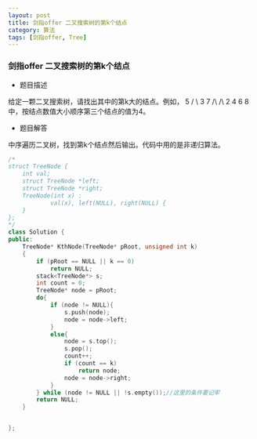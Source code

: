 ```yaml
---
layout: post
title: 剑指offer 二叉搜索树的第k个结点
category: 算法
tags: [剑指offer, Tree]
---
```


### 剑指offer 二叉搜索树的第k个结点 ###

* 题目描述

给定一颗二叉搜索树，请找出其中的第k大的结点。例如， 5 / \ 3 7 /\ /\ 2 4 6 8 中，按结点数值大小顺序第三个结点的值为4。

* 题目解答

中序遍历二叉树，找到第k个结点然后输出。代码中用的是非递归算法。

```cpp
/*
struct TreeNode {
    int val;
    struct TreeNode *left;
    struct TreeNode *right;
    TreeNode(int x) :
            val(x), left(NULL), right(NULL) {
    }
};
*/
class Solution {
public:
    TreeNode* KthNode(TreeNode* pRoot, unsigned int k)
    {
        if (pRoot == NULL || k == 0)
			return NULL;
		stack<TreeNode*> s;
		int count = 0;
		TreeNode* node = pRoot;
		do{
			if (node != NULL){
				s.push(node);
				node = node->left;
			}
			else{
				node = s.top();
				s.pop();
				count++;
				if (count == k)
					return node;
				node = node->right;
			}
		} while (node != NULL || !s.empty());//这里的条件要记牢
		return NULL;
    }


};
```
